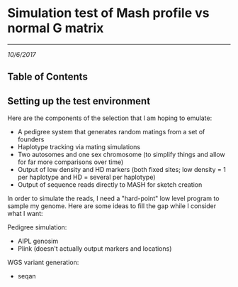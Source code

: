 # Simulation test of Mash profile vs normal G matrix
---
*10/6/2017*

## Table of Contents


## Setting up the test environment

Here are the components of the selection that I am hoping to emulate:

* A pedigree system that generates random matings from a set of founders
* Haplotype tracking via mating simulations
* Two autosomes and one sex chromosome (to simplify things and allow for far more comparisons over time)
* Output of low density and HD markers (both fixed sites; low density = 1 per haplotype and HD = several per haplotype)
* Output of sequence reads directly to MASH for sketch creation

In order to simulate the reads, I need a "hard-point" low level program to sample my genome. Here are some ideas to fill the gap while I consider what I want:

Pedigree simulation:
* AIPL genosim
* Plink (doesn't actually output markers and locations)

WGS variant generation:
* seqan
